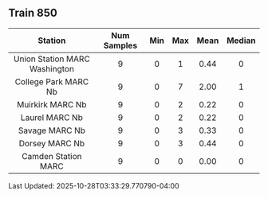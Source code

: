 ## Train 850

| Station | Num Samples | Min | Max | Mean | Median |
| :-----: | :---------: | :-: | :-: | :--: | :----: |
| Union Station MARC Washington | 9 | 0 | 1 | 0.44 | 0 |
| College Park MARC Nb | 9 | 0 | 7 | 2.00 | 1 |
| Muirkirk MARC Nb | 9 | 0 | 2 | 0.22 | 0 |
| Laurel MARC Nb | 9 | 0 | 2 | 0.22 | 0 |
| Savage MARC Nb | 9 | 0 | 3 | 0.33 | 0 |
| Dorsey MARC Nb | 9 | 0 | 3 | 0.44 | 0 |
| Camden Station MARC | 9 | 0 | 0 | 0.00 | 0 |


Last Updated: 2025-10-28T03:33:29.770790-04:00